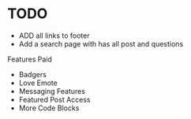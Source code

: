 # TODO

- ADD all links to footer
- Add a search page with has all post and questions


Features Paid
- Badgers
- Love Emote
- Messaging Features
- Featured Post Access
- More Code Blocks